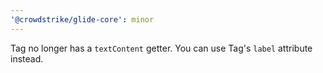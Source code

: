 ```yaml
---
'@crowdstrike/glide-core': minor
---
```


Tag no longer has a `textContent` getter. You can use Tag's `label` attribute instead.
